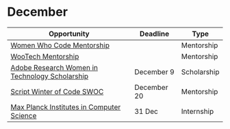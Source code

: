 # December

Opportunity|Deadline|Type
----|-----|-----
[Women Who Code Mentorship](https://www.womenwhocode.com/blog/women-who-code-leadership-programs) |  | Mentorship
[WooTech Mentorship](https://medium.com/@wootech7/wootech-opensource-mentorship-program-7f0b5dc2a222) |  | Mentorship
[Adobe Research Women in Technology Scholarship](https://research.adobe.com/scholarship/) | December 9 | Scholarship
[Script Winter of Code SWOC](https://swoc.tech/index.html)| December 20 | Mentorship
[Max Planck Institutes in Computer Science](https://www.cis.mpg.de/internships/) | 31 Dec | Internship